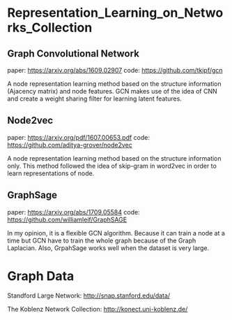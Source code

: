 # Representation_Learning_on_Networks_Collection

## Graph Convolutional Network
paper: https://arxiv.org/abs/1609.02907
code: https://github.com/tkipf/gcn

A node representation learning method based on the structure information (Ajacency matrix) and node features. GCN makes use of the idea of CNN
and create a weight sharing filter for learning latent features.

## Node2vec
paper: https://arxiv.org/pdf/1607.00653.pdf 
code: https://github.com/aditya-grover/node2vec

A node representation learning method based on the structure information only. This method followed the idea of skip-gram in word2vec
in order to learn representations of node.

## GraphSage
paper: https://arxiv.org/abs/1709.05584
code: https://github.com/williamleif/GraphSAGE

In my opinion, it is a flexible GCN algorithm. Because it can train a node at a time but GCN have to train the whole graph because of
the Graph Laplacian. Also, GrpahSage works well when the dataset is very large. 

# Graph Data
Standford Large Network: http://snap.stanford.edu/data/

The Koblenz Network Collection: http://konect.uni-koblenz.de/
